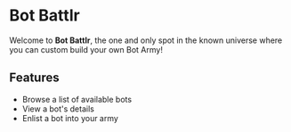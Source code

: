 # Bot Battlr

Welcome to **Bot Battlr**, the one and only spot in the known universe where you can custom build your own Bot Army!

## Features

- Browse a list of available bots
- View a bot's details
- Enlist a bot into your army